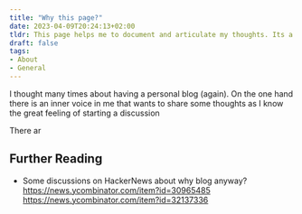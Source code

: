 ```yaml
---
title: "Why this page?"
date: 2023-04-09T20:24:13+02:00
tldr: This page helps me to document and articulate my thoughts. Its a tool to sharpen my thoughts, keep track of ideas and in the best case turns out in some discussions.
draft: false
tags:
- About
- General
---
```


I thought many times about having a personal blog (again). On the one hand there is an inner voice in me that wants to share some thoughts as I know the great feeling of starting a discussion 

There ar

## Further Reading

- Some discussions on HackerNews about why blog anyway? https://news.ycombinator.com/item?id=30965485 https://news.ycombinator.com/item?id=32137336


